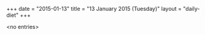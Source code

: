 +++
date = "2015-01-13"
title = "13 January 2015 (Tuesday)"
layout = "daily-diet"
+++

<p>&lt;no entries&gt;</p>